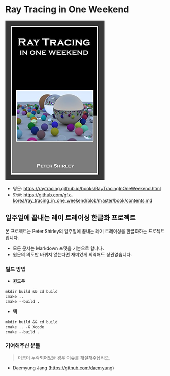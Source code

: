 # Ray Tracing in One Weekend
![Ray Tracing in One Weekend Book Cover](asset/image/ray_tracing_in_one_weekend.jpg)

* 영문: https://raytracing.github.io/books/RayTracingInOneWeekend.html
* 한글: https://github.com/gfx-korea/ray_tracing_in_one_weekend/blob/master/book/contents.md

## 일주일에 끝내는 레이 트레이싱 한글화 프로젝트

본 프로젝트는 Peter Shirley의 일주일에 끝내는 레이 트레이싱을 한글화하는 프로젝트입니다.

* 모든 문서는 Markdown 포맷을 기본으로 합니다.
* 원문의 의도만 바뀌지 않는다면 재미있게 의역해도 상관없습니다.

### 빌드 방법

- **윈도우**

```
mkdir build && cd build
cmake ..
cmake --build .
```

- **맥**

```
mkdir build && cd build
cmake .. -G Xcode
cmake --build .
```

### 기여해주신 분들

> 이름이 누락되어있을 경우 이슈를 개설해주십시오.

* Daemyung Jang (https://github.com/daemyung)
